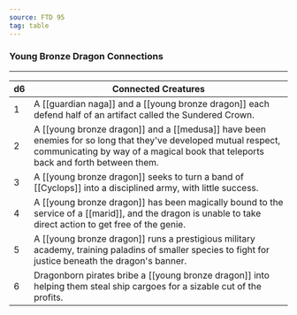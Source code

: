 ```yaml
---
source: FTD 95
tag: table
---
```


### Young Bronze Dragon Connections
---
|d6|Connected Creatures|
|----|------------|
|1|A [[guardian naga]] and a [[young bronze dragon]] each defend half of an artifact called the Sundered Crown.|
|2|A [[young bronze dragon]] and a [[medusa]] have been enemies for so long that they've developed mutual respect, communicating by way of a magical book that teleports back and forth between them.|
|3|A [[young bronze dragon]] seeks to turn a band of [[Cyclops]] into a disciplined army, with little success.|
|4|A [[young bronze dragon]] has been magically bound to the service of a [[marid]], and the dragon is unable to take direct action to get free of the genie.|
|5|A [[young bronze dragon]] runs a prestigious military academy, training paladins of smaller species to fight for justice beneath the dragon's banner.|
|6|Dragonborn pirates bribe a [[young bronze dragon]] into helping them steal ship cargoes for a sizable cut of the profits.|
